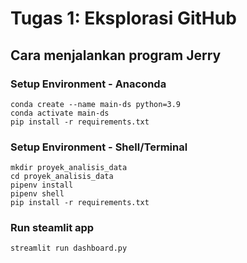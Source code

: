 # Tugas 1: Eksplorasi GitHub

## Cara menjalankan program Jerry


### Setup Environment - Anaconda
```
conda create --name main-ds python=3.9
conda activate main-ds
pip install -r requirements.txt
```

### Setup Environment - Shell/Terminal
```
mkdir proyek_analisis_data
cd proyek_analisis_data
pipenv install
pipenv shell
pip install -r requirements.txt
```

### Run steamlit app
```
streamlit run dashboard.py
```
